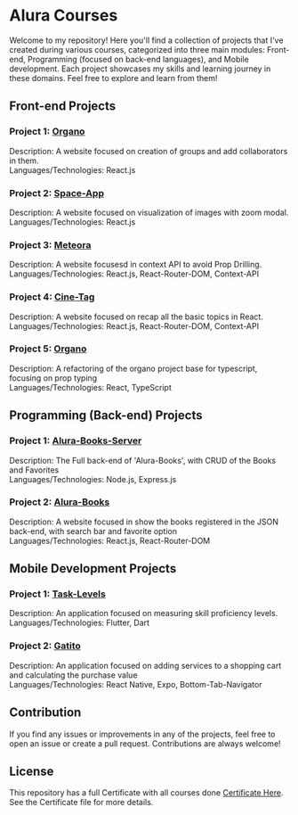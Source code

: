 # Alura Courses

Welcome to my repository! Here you'll find a collection of projects that I've created during various courses, categorized into three main modules: Front-end, Programming (focused on back-end languages), and Mobile development. Each project showcases my skills and learning journey in these domains. Feel free to explore and learn from them!

## Front-end Projects

### Project 1: [Organo](https://github.com/JPonchiroli/Alura/tree/main/Front-End/organo)
Description: A website focused on creation of groups and add collaborators in them. <br />
Languages/Technologies: React.js 

### Project 2: [Space-App](https://github.com/JPonchiroli/Alura/tree/main/Front-End/space-app)
Description: A website focused on visualization of images with zoom modal. <br />
Languages/Technologies: React.js 

### Project 3: [Meteora](https://github.com/JPonchiroli/Alura/tree/main/Front-End/meteora)
Description: A website focusesd in context API to avoid Prop Drilling. <br />
Languages/Technologies: React.js, React-Router-DOM, Context-API

### Project 4: [Cine-Tag](https://github.com/JPonchiroli/Alura/tree/main/Front-End/cine-tag)
Description: A website focused on recap all the basic topics in React. <br />
Languages/Technologies: React.js, React-Router-DOM, Context-API

### Project 5: [Organo](https://github.com/JPonchiroli/Alura/tree/main/Front-End/organo-ts)
Description: A refactoring of the organo project base for typescript, focusing on prop typing <br />
Languages/Technologies: React, TypeScript

## Programming (Back-end) Projects

### Project 1: [Alura-Books-Server](https://github.com/JPonchiroli/Alura/tree/main/Programming/alura-books-server)
Description: The Full back-end of 'Alura-Books', with CRUD of the Books and Favorites <br />
Languages/Technologies: Node.js, Express.js 

### Project 2: [Alura-Books](https://github.com/JPonchiroli/Alura/tree/main/Programming/alura-books)
Description: A website focused in show the books registered in the JSON back-end, with search bar and favorite option <br />
Languages/Technologies: React.js, React-Router-DOM


## Mobile Development Projects

### Project 1: [Task-Levels](https://github.com/JPonchiroli/Alura/tree/main/Mobile/taks-levels)
Description: An application focused on measuring skill proficiency levels. <br />
Languages/Technologies: Flutter, Dart

### Project 2: [Gatito](https://github.com/JPonchiroli/Alura/tree/main/Mobile/gatito)
Description: An application focused on adding services to a shopping cart and calculating the purchase value <br />
Languages/Technologies: React Native, Expo, Bottom-Tab-Navigator


## Contribution

If you find any issues or improvements in any of the projects, feel free to open an issue or create a pull request. Contributions are always welcome!

## License

This repository has a full Certificate with all courses done [Certificate Here](https://cursos.alura.com.br/user/joaopedroponqueroli/fullCertificate/f3c3d62d923472c4f864be8e27d4166a). See the Certificate file for more details.
